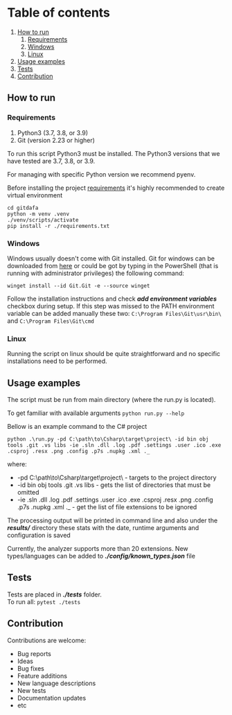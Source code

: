 # Table of contents
1. [How to run](#how-to-run)
   1. [Requirements](#requirements)
   2. [Windows](#windows)
   3. [Linux](#linux)
2. [Usage examples](#usage-examples)
3. [Tests](#tests)
4. [Contribution](#contribution)

## How to run

### Requirements

1. Python3 (3.7, 3.8, or 3.9)
2. Git (version 2.23 or higher)

To run this script Python3 must be installed. The Python3 versions that we have 
tested are 3.7, 3.8, or 3.9.

For managing with specific Python version we recommend pyenv.

Before installing the project [requirements](requirements.txt) it's highly 
recommended to create virtual environment
```commandline
cd gitdafa
python -m venv .venv
./venv/scripts/activate
pip install -r ./requirements.txt
```

### Windows
Windows usually doesn't come with Git installed. Git for windows can be downloaded
from [here](https://git-scm.com/download/win) or could be got by typing in the 
PowerShell (that is running with administrator privileges) the following command:

`winget install --id Git.Git -e --source winget`

Follow the installation instructions and check **_add environment variables_** checkbox
during setup. If this step was missed to the PATH environment variable can be added
manually these two: `C:\Program Files\Git\usr\bin\` and `C:\Program Files\Git\cmd`

### Linux
Running the script on linux should be quite straightforward and no specific 
installations need to be performed.

## Usage examples
The script must be run from main directory (where the run.py is located).

To get familiar with available arguments `python run.py --help`

Bellow is an example command to the C# project

```commandline
python .\run.py -pd C:\path\to\Csharp\target\project\ -id bin obj tools .git .vs libs -ie .sln .dll .log .pdf .settings .user .ico .exe .csproj .resx .png .config .p7s .nupkg .xml ._
```
where:
* -pd C:\path\to\Csharp\target\project\ - targets to the project directory
* -id bin obj tools .git .vs libs - gets the list of directories that must be omitted
* -ie .sln .dll .log .pdf .settings .user .ico .exe .csproj .resx .png .config .p7s .nupkg .xml ._ - get the list of file extensions to be ignored

The processing output will be printed in command line and also under the **_results/_**
directory these stats with the date, runtime arguments and configuration is saved

Currently, the analyzer supports more than 20 extensions. New types/languages
can be added to **_./config/known_types.json_** file

## Tests

Tests are placed in **_./tests_** folder.<br>
To run all: `pytest ./tests`

## Contribution
Contributions are welcome:
* Bug reports
* Ideas
* Bug fixes
* Feature additions
* New language descriptions
* New tests
* Documentation updates
* etc

